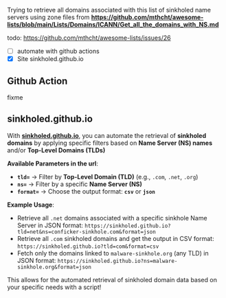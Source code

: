Trying to retrieve all domains associated with this list of sinkholed name servers using zone files from **https://github.com/mthcht/awesome-lists/blob/main/Lists/Domains/ICANN/Get_all_the_domains_with_NS.md**

todo: https://github.com/mthcht/awesome-lists/issues/26

- [ ] automate with github actions
- [x] Site sinkholed.github.io

## Github Action

fixme

## sinkholed.github.io

With **[sinkholed.github.io](https://sinkholed.github.io)**, you can automate the retrieval of **sinkholed domains** by applying specific filters based on **Name Server (NS) names** and/or **Top-Level Domains (TLDs)**

**Available Parameters in the url**:
- **`tld=`** → Filter by **Top-Level Domain (TLD)** (e.g., `.com`, `.net`, `.org`)
- **`ns=`** → Filter by a specific **Name Server (NS)**
- **`format=`** → Choose the output format: **`csv`** or **`json`**

**Example Usage**:
- Retrieve all `.net` domains associated with a specific sinkhole Name Server in JSON format: `https://sinkholed.github.io?tld=net&ns=conficker-sinkhole.com&format=json`
- Retrieve all `.com` sinkholed domains and get the output in CSV format: `https://sinkholed.github.io?tld=com&format=csv`
- Fetch only the domains linked to `malware-sinkhole.org` (any TLD) in JSON format: `https://sinkholed.github.io?ns=malware-sinkhole.org&format=json`

This allows for the automated retrieval of sinkholed domain data based on your specific needs with a script!